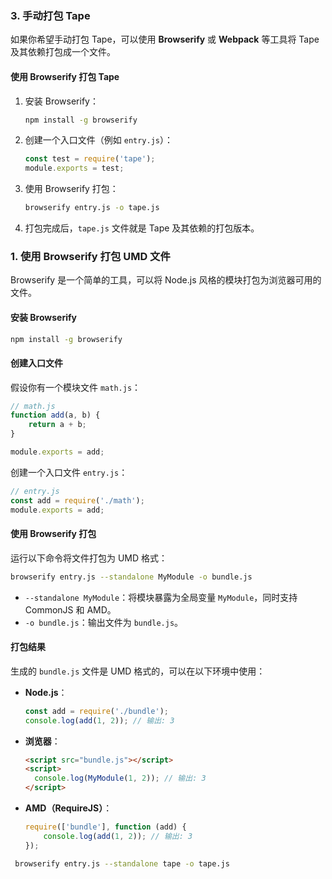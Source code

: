 ### 3. **手动打包 Tape**
如果你希望手动打包 Tape，可以使用 **Browserify** 或 **Webpack** 等工具将 Tape 及其依赖打包成一个文件。

#### 使用 Browserify 打包 Tape
1. 安装 Browserify：
   ```bash
   npm install -g browserify
   ```

2. 创建一个入口文件（例如 `entry.js`）：
   ```javascript
   const test = require('tape');
   module.exports = test;
   ```

3. 使用 Browserify 打包：
   ```bash
   browserify entry.js -o tape.js
   ```

4. 打包完成后，`tape.js` 文件就是 Tape 及其依赖的打包版本。




### 1. **使用 Browserify 打包 UMD 文件**
Browserify 是一个简单的工具，可以将 Node.js 风格的模块打包为浏览器可用的文件。

#### 安装 Browserify
```bash
npm install -g browserify
```

#### 创建入口文件
假设你有一个模块文件 `math.js`：

```javascript
// math.js
function add(a, b) {
    return a + b;
}

module.exports = add;
```

创建一个入口文件 `entry.js`：

```javascript
// entry.js
const add = require('./math');
module.exports = add;
```

#### 使用 Browserify 打包
运行以下命令将文件打包为 UMD 格式：

```bash
browserify entry.js --standalone MyModule -o bundle.js
```

- `--standalone MyModule`：将模块暴露为全局变量 `MyModule`，同时支持 CommonJS 和 AMD。
- `-o bundle.js`：输出文件为 `bundle.js`。

#### 打包结果
生成的 `bundle.js` 文件是 UMD 格式的，可以在以下环境中使用：

- **Node.js**：
  ```javascript
  const add = require('./bundle');
  console.log(add(1, 2)); // 输出: 3
  ```

- **浏览器**：
  ```html
  <script src="bundle.js"></script>
  <script>
    console.log(MyModule(1, 2)); // 输出: 3
  </script>
  ```

- **AMD（RequireJS）**：
  ```javascript
  require(['bundle'], function (add) {
      console.log(add(1, 2)); // 输出: 3
  });
  ```
  




```bash
 browserify entry.js --standalone tape -o tape.js

```




